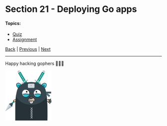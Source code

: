 # Section 21 - Deploying Go apps

#### Topics:

- [Quiz](https://github.com/steevehook/udemy-go101/blob/master/section_21-deploying-go-apps/quiz)
- [Assignment](https://github.com/steevehook/udemy-go101/blob/master/section_21-deploying-go-apps/assignment)

[Back](https://github.com/steevehook/udemy-go101) |
[Previous](https://github.com/steevehook/udemy-go101/blob/master/section_20-debugging) |
[Next](https://github.com/steevehook/udemy-go101/blob/master/section_22-go-best-practices)

---

Happy hacking gophers 🚀🚀🚀

<img src="https://github.com/steevehook/udemy-go101/raw/master/udemy-go101.svg?sanitize=true" width="150px"/>
